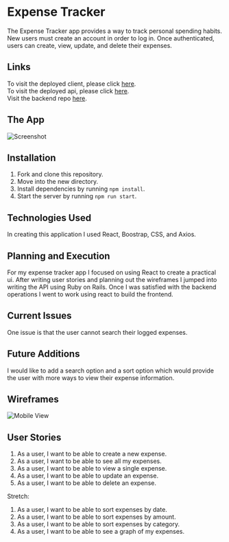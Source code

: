 # Expense Tracker

The Expense Tracker app provides a way to track personal spending habits.  New users must create an account in order to log in.  Once authenticated, users can create, view, update, and delete their expenses.

## Links

To visit the deployed client, please click [here](https://cpcurtis1218.github.io/capstone-client/#/). <br>
To visit the deployed api, please click [here](https://desolate-oasis-76612.herokuapp.com/). <br>
Visit the backend repo [here](https://github.com/cpcurtis1218/capstone-api).<br>

## The App

![Screenshot](https://i.imgur.com/q6ahBbn.jpg)

## Installation
1. Fork and clone this repository.
1. Move into the new directory.
1. Install dependencies by running `npm install`.
1. Start the server by running `npm run start`.

## Technologies Used
In creating this application I used React, Boostrap, CSS, and Axios.

## Planning and Execution
For my expense tracker app I focused on using React to create a practical ui.  After
writing user stories and planning out the wireframes I jumped into writing the API
using Ruby on Rails.  Once I was satisfied with the backend operations I went to
work using react to build the frontend.


## Current Issues
One issue is that the user cannot search their logged expenses.


## Future Additions
I would like to add a search option and a sort option which would provide the user
with more ways to view their expense information.


## Wireframes
![Mobile View](https://i.imgur.com/nnPNEJO.png)


## User Stories
1. As a user, I want to be able to create a new expense.
1. As a user, I want to be able to see all my expenses.
1. As a user, I want to be able to view a single expense.
1. As a user, I want to be able to update an expense.
1. As a user, I want to be able to delete an expense.

Stretch:
1. As a user, I want to be able to sort expenses by date.
1. As a user, I want to be able to sort expenses by amount.
1. As a user, I want to be able to sort expenses by category.
1. As a user, I want to be able to see a graph of my expenses.
